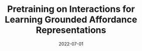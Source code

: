 ---
title: "Pretraining on Interactions for Learning Grounded Affordance Representations"
collection: publications
permalink: 
excerpt: ''
date: 2022-07-01
venue: '*SEM'
paperurl: 'https://aclanthology.org/2022.starsem-1.23/'
citation: '[Pretraining on Interactions for Learning Grounded Affordance Representations](https://aclanthology.org/2022.starsem-1.23) (Merullo et al., *SEM 2022)'
---